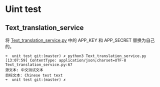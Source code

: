 # Uint test


## Text_translation_service

将 [Text_translation_service.py](./Text_translation_service.py) 中的 APP_KEY 和 APP_SECRET 替换为自己的。

```shell
➜  unit test git:(master) ✗ python3 Text_translation_service.py
[13:07:59] ContentType: application/json;charset=UTF-8                          Text_translation_service.py:67
源文本: 中文测试文本
目标文本: Chinese test text
➜  unit test git:(master) ✗
```
